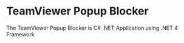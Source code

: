 # TeamViewer Popup Blocker
The TeamViewer Popup Blocker is C# .NET Application using .NET 4 Framework
